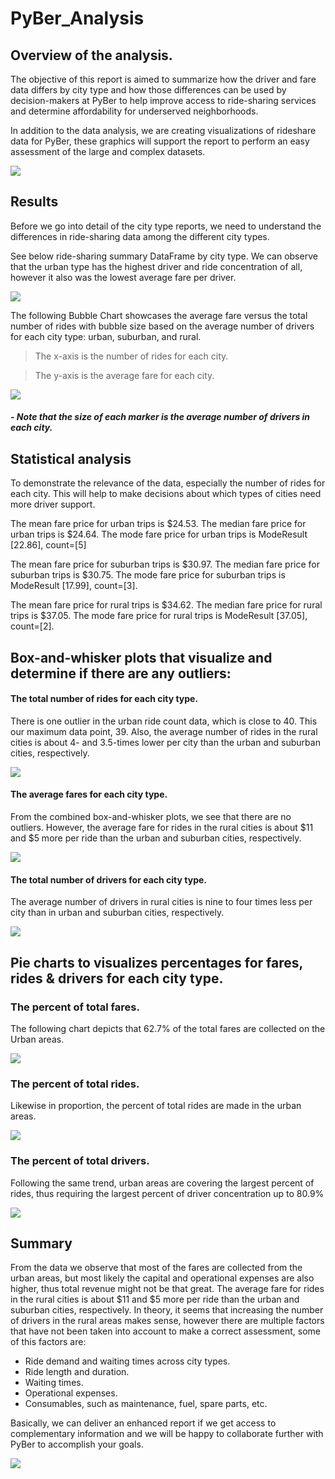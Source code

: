 # PyBer_Analysis

## Overview of the analysis.

The objective of this report is aimed to summarize how the driver and fare data differs by city type and how those differences can be used by decision-makers at PyBer to help improve access to ride-sharing services and determine affordability for underserved neighborhoods.

In addition to the data analysis, we are creating visualizations of rideshare data for PyBer, these graphics will support the report to perform an easy assessment of the large and complex datasets.


![](analysis/rural-and-suburban-and-urban.png)

## Results

Before we go into detail of the city type reports, we need to understand the differences in ride-sharing data among the different city types.

See below ride-sharing summary DataFrame by city type. We can observe that the urban type has the highest driver and ride concentration of all, however it also was the lowest average fare per driver.

![](analysis/ride-sharing-by-type.PNG) 


The following Bubble Chart showcases the average fare versus the total number of rides with bubble size based on the average number of drivers for each city type: urban, suburban, and rural.

> The x-axis is the number of rides for each city.

> The y-axis is the average fare for each city.

![](analysis/Fig1.png)
##### - Note that the size of each marker is the average number of drivers in each city.

## Statistical analysis 
To demonstrate the relevance of the data, especially the number of rides for each city. This will help to make decisions about which types of cities need more driver support.

The mean fare price for urban trips is $24.53.
The median fare price for urban trips is $24.64.
The mode fare price for urban trips is ModeResult [22.86], count=[5]

The mean fare price for suburban trips is $30.97.
The median fare price for suburban trips is $30.75.
The mode fare price for suburban trips is ModeResult [17.99], count=[3].

The mean fare price for rural trips is $34.62.
The median fare price for rural trips is $37.05.
The mode fare price for rural trips is ModeResult [37.05], count=[2].

## Box-and-whisker plots that visualize and determine if there are any outliers:

#### The total number of rides for each city type.
There is one outlier in the urban ride count data, which is close to 40. This our maximum data point, 39. Also, the average number of rides in the rural cities is about 4- and 3.5-times lower per city than the urban and suburban cities, respectively. 

![](analysis/Fig2.png)


#### The average fares for each city type.
From the combined box-and-whisker plots, we see that there are no outliers. However, the average fare for rides in the rural cities is about $11 and $5 more per ride than the urban and suburban cities, respectively.

![](analysis/Fig3.png)


#### The total number of drivers for each city type.
The average number of drivers in rural cities is nine to four times less per city than in urban and suburban cities, respectively.

![](analysis/Fig4.png)



## Pie charts to visualizes percentages for fares, rides & drivers for each city type.

### The percent of total fares.
The following chart depicts that 62.7% of the total fares are collected on the Urban areas.

![](analysis/Fig5.png)

### The percent of total rides.
Likewise in proportion, the percent of total rides are made in the urban areas.

![](analysis/Fig6.png)

### The percent of total drivers.
Following the same trend, urban areas are covering the largest percent of rides, thus requiring the largest percent of driver concentration up to 80.9%

![](analysis/Fig7.png)

## Summary
From the data we observe that most of the fares are collected from the urban areas, but most likely the capital and operational expenses are also higher, thus total revenue might not be that great.
The average fare for rides in the rural cities is about $11 and $5 more per ride than the urban and suburban cities, respectively. In theory, it seems that increasing the number of drivers in the rural areas makes sense, however there are multiple factors that have not been taken into account to make a correct assessment, some of this factors are:

- Ride demand and waiting times across city types.
- Ride length and duration.
- Waiting times.
- Operational expenses.
- Consumables, such as maintenance, fuel, spare parts, etc.

Basically, we can deliver an enhanced report if we get access to complementary information and we will be happy to collaborate further with PyBer to accomplish your goals.

![](analysis/PyBer_fare_summary.png)

